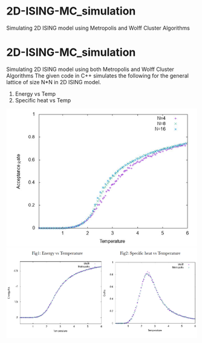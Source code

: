 # 2D-ISING-MC_simulation
Simulating 2D ISING model using Metropolis and Wolff Cluster Algorithms

# 2D-ISING-MC_simulation
Simulating 2D ISING model using both Metropolis and Wolff Cluster Algorithms
The given code in C++ simulates the following for the general lattice of size N*N in 2D ISING model.
1) Energy vs Temp
2) Specific heat vs Temp

![alt text](https://github.com/SAPreetha/2D-ISING-MC_simulation/blob/master/Acceptancerate-Temp.png)
![alt text](https://github.com/SAPreetha/2D-ISING-MC_simulation/blob/master/Energy-Temp.png)

